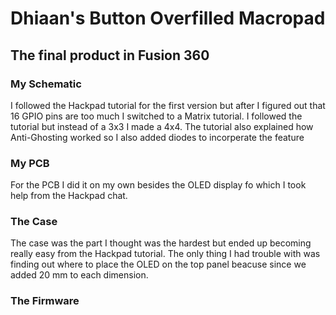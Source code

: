 # Dhiaan's Button Overfilled Macropad

## The final product in Fusion 360

### My Schematic

I followed the Hackpad tutorial for the first version but after I figured out that 16 GPIO pins are too much I switched to a Matrix tutorial.
I followed the tutorial but instead of a 3x3 I made a 4x4.
The tutorial also explained how Anti-Ghosting worked so I also added diodes to incorperate the feature

### My PCB

For the PCB I did it on my own besides the OLED display fo which I took help from the Hackpad chat.

### The Case

The case was the part I thought was the hardest but ended up becoming really easy from the Hackpad tutorial.
The only thing I had trouble with was finding out where to place the OLED on the top panel beacuse since we added 20 mm to each dimension.

### The Firmware

